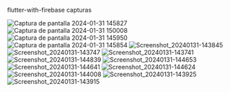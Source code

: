 flutter-with-firebase
capturas

![Captura de pantalla 2024-01-31 145827](https://github.com/Jeant10/flutter-with-firebase/assets/74752987/2b72c3df-ba04-49ed-992d-cc64c26ef7f1)
![Captura de pantalla 2024-01-31 150008](https://github.com/Jeant10/flutter-with-firebase/assets/74752987/fc3f8553-14ab-48f6-b7db-487fcf4a20a0)
![Captura de pantalla 2024-01-31 145950](https://github.com/Jeant10/flutter-with-firebase/assets/74752987/80a07018-ac9e-4feb-b740-502f58c301a4)
![Captura de pantalla 2024-01-31 145854](https://github.com/Jeant10/flutter-with-firebase/assets/74752987/1ce2bfef-c3f9-44c4-a02e-764efac80360)
![Screenshot_20240131-143845](https://github.com/Jeant10/flutter-with-firebase/assets/74752987/1bc9e04e-1d6d-4fba-ba3b-5a11eac70c4e)
![Screenshot_20240131-143747](https://github.com/Jeant10/flutter-with-firebase/assets/74752987/79ed1ef5-1aa2-443e-b20a-fce98abd8b4a)
![Screenshot_20240131-143741](https://github.com/Jeant10/flutter-with-firebase/assets/74752987/ae736fe5-75ca-4a27-8e9c-619b17d5fa98)
![Screenshot_20240131-144839](https://github.com/Jeant10/flutter-with-firebase/assets/74752987/13917324-43f2-4a4b-b8c9-9019e1d730e7)
![Screenshot_20240131-144653](https://github.com/Jeant10/flutter-with-firebase/assets/74752987/d26e903d-1e1c-4050-8341-9ba33ddb34ba)
![Screenshot_20240131-144641](https://github.com/Jeant10/flutter-with-firebase/assets/74752987/84b6be1f-607d-4915-97d1-55aa2c283eef)
![Screenshot_20240131-144624](https://github.com/Jeant10/flutter-with-firebase/assets/74752987/c347ee47-2899-485f-976c-87a206274ee3)
![Screenshot_20240131-144008](https://github.com/Jeant10/flutter-with-firebase/assets/74752987/f905a2d4-5d7f-49b6-b226-d61f8d5a5a7d)
![Screenshot_20240131-143925](https://github.com/Jeant10/flutter-with-firebase/assets/74752987/19e39931-770e-4166-8c68-eb538f7e9338)
![Screenshot_20240131-143915](https://github.com/Jeant10/flutter-with-firebase/assets/74752987/5df37808-8775-46a2-8361-8480d5b5f23d)
